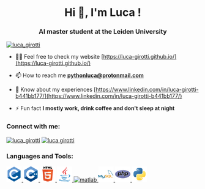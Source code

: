 <h1 align="center">Hi 👋, I'm Luca !</h1>
<h3 align="center">AI master student at the Leiden University</h3>

<p align="left"> <a href="https://twitter.com/luca_girotti" target="blank"><img src="https://img.shields.io/twitter/follow/luca_girotti?logo=twitter&style=for-the-badge" alt="luca_girotti" /></a> </p>

- 👨‍💻 Feel free to check my website [https://luca-girotti.github.io/](https://luca-girotti.github.io/)

- 📫 How to reach me **pythonluca@protonmail.com**

- 📄 Know about my experiences [https://www.linkedin.com/in/luca-girotti-b441bb177/](https://www.linkedin.com/in/luca-girotti-b441bb177/)

- ⚡ Fun fact **I mostly work, drink coffee and don't sleep at night**

<h3 align="left">Connect with me:</h3>
<p align="left">
<a href="https://twitter.com/luca_girotti" target="blank"><img align="center" src="https://raw.githubusercontent.com/rahuldkjain/github-profile-readme-generator/master/src/images/icons/Social/twitter.svg" alt="luca_girotti" height="30" width="40" /></a>
<a href="https://linkedin.com/in/luca girotti" target="blank"><img align="center" src="https://raw.githubusercontent.com/rahuldkjain/github-profile-readme-generator/master/src/images/icons/Social/linked-in-alt.svg" alt="luca girotti" height="30" width="40" /></a>
</p>

<h3 align="left">Languages and Tools:</h3>
<p align="left"> <a href="https://www.cprogramming.com/" target="_blank" rel="noreferrer"> <img src="https://raw.githubusercontent.com/devicons/devicon/master/icons/c/c-original.svg" alt="c" width="40" height="40"/> </a> <a href="https://www.w3schools.com/cpp/" target="_blank" rel="noreferrer"> <img src="https://raw.githubusercontent.com/devicons/devicon/master/icons/cplusplus/cplusplus-original.svg" alt="cplusplus" width="40" height="40"/> </a> <a href="https://www.w3.org/html/" target="_blank" rel="noreferrer"> <img src="https://raw.githubusercontent.com/devicons/devicon/master/icons/html5/html5-original-wordmark.svg" alt="html5" width="40" height="40"/> </a> <a href="https://www.java.com" target="_blank" rel="noreferrer"> <img src="https://raw.githubusercontent.com/devicons/devicon/master/icons/java/java-original.svg" alt="java" width="40" height="40"/> </a> <a href="https://www.mathworks.com/" target="_blank" rel="noreferrer"> <img src="https://upload.wikimedia.org/wikipedia/commons/2/21/Matlab_Logo.png" alt="matlab" width="40" height="40"/> </a> <a href="https://www.mysql.com/" target="_blank" rel="noreferrer"> <img src="https://raw.githubusercontent.com/devicons/devicon/master/icons/mysql/mysql-original-wordmark.svg" alt="mysql" width="40" height="40"/> </a> <a href="https://www.php.net" target="_blank" rel="noreferrer"> <img src="https://raw.githubusercontent.com/devicons/devicon/master/icons/php/php-original.svg" alt="php" width="40" height="40"/> </a> <a href="https://www.python.org" target="_blank" rel="noreferrer"> <img src="https://raw.githubusercontent.com/devicons/devicon/master/icons/python/python-original.svg" alt="python" width="40" height="40"/> </a> </p>



